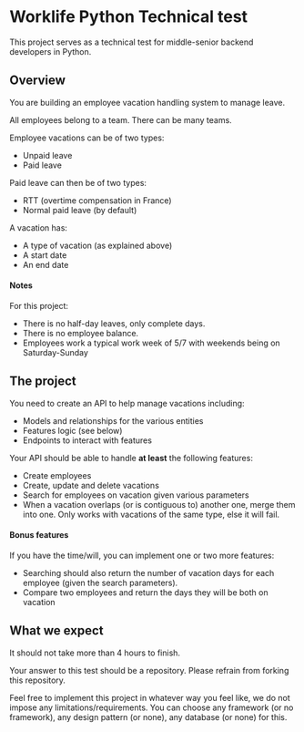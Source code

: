# Worklife Python Technical test

This project serves as a technical test for middle-senior backend developers in Python.

## Overview

You are building an employee vacation handling system to manage leave.

All employees belong to a team. There can be many teams.

Employee vacations can be of two types:
* Unpaid leave
* Paid leave

Paid leave can then be of two types:
* RTT (overtime compensation in France)
* Normal paid leave (by default)

A vacation has:
* A type of vacation (as explained above)
* A start date
* An end date

#### Notes

For this project:
* There is no half-day leaves, only complete days.
* There is no employee balance.
* Employees work a typical work week of 5/7 with weekends being on Saturday-Sunday

## The project

You need to create an API to help manage vacations including:
* Models and relationships for the various entities
* Features logic (see below)
* Endpoints to interact with features

Your API should be able to handle **at least** the following features:
* Create employees
* Create, update and delete vacations
* Search for employees on vacation given various parameters
* When a vacation overlaps (or is contiguous to) another one, merge them into one.
Only works with vacations of the same type, else it will fail.


#### Bonus features
If you have the time/will, you can implement one or two more features:
* Searching should also return the number of vacation days for each employee (given the search parameters).
* Compare two employees and return the days they will be both on vacation


## What we expect

It should not take more than 4 hours to finish.

Your answer to this test should be a repository. Please refrain from forking this repository.

Feel free to implement this project in whatever way you feel like, we do not impose any limitations/requirements.
You can choose any framework (or no framework), any design pattern (or none), any database (or none) for this.
